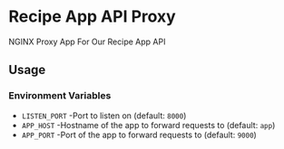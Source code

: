 # Recipe App API Proxy

NGINX Proxy App For Our Recipe App API


## Usage


### Environment Variables

* `LISTEN_PORT` -Port to listen on (default: `8000`)
* `APP_HOST`    -Hostname of the app to forward requests to (default: `app`)
* `APP_PORT`    -Port of the app to forward requests to (default: `9000`)
